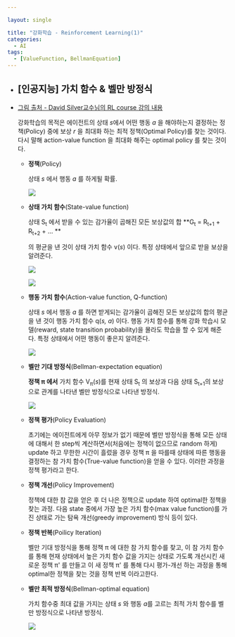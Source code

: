 ```yaml
---

layout: single

title: "강화학습 - Reinforcement Learning(1)"
categories:
  - AI
tags:
  - [ValueFunction, BellmanEquation]
---
```


- ## [인공지능] 가치 함수 & 벨만 방정식



- [그림 출처 - David Silver교수님의 RL course 강의 내용](http://www0.cs.ucl.ac.uk/staff/d.silver/web/Teaching.html)

  
  
  강화학습의 목적은 에이전트의 상태 *s*에서 어떤 행동 *a* 을 해야하는지 결정하는 정책(Policy) 중에 보상 *r* 을 최대화 하는 최적 정책(Optimal Policy)를 찾는 것이다. 다시 말해 action-value function 을 최대화 해주는 optimal policy 를 찾는 것이다.
  
  
  
  - **정책**(Policy)
  
    상태 *s* 에서 행동 *a* 를 하게될 확률.
  
    ![](https://user-images.githubusercontent.com/18680116/66268377-d42d4680-e877-11e9-8255-f9e8d2a3fd50.png)
  
  
  
  - **상태 가치 함수**(State-value function)
  
    상태 S<sub>t</sub> 에서 받을 수 있는 감가율이 곱해진 모든 보상값의 합 **G<sub>t</sub> = R<sub>t+1</sub> +  R<sub>t+2</sub> + ... **
  
    의 평균을 낸 것이 상태 가치 함수  v(*s*) 이다. 특정 상태에서 앞으로 받을 보상을 알려준다.
  
    ![](https://user-images.githubusercontent.com/18680116/66268383-dee7db80-e877-11e9-9eee-e44aa78fa89f.png)
  
    ![](https://user-images.githubusercontent.com/18680116/66268387-e4452600-e877-11e9-943d-ea3977fb6ef9.png)
  
    
  
  - **행동 가치 함수**(Action-value function,  Q-function)
  
    상태 *s* 에서 행동 *a* 를 하면 받게되는 감가율이 곱해진 모든 보상값의 합의 평균을 낸 것이 행동 가치 함수 q(*s, a*) 이다. 행동 가치 함수를 통해 강화 학습시 모델(reward, state transition probability)을 몰라도 학습을 할 수 있게 해준다. 특정 상태에서 어떤 행동이 좋은지 알려준다.
  
    ![](https://user-images.githubusercontent.com/18680116/66268389-e9a27080-e877-11e9-943b-4a9c66a327f9.png)
  
    
  
  - **벨만 기대 방정식**(Bellman-expectation equation)
  
    **정책 π 에서** 가치 함수 V<sub>π</sub>(*s*)를 현재 상태 S<sub>t</sub> 의 보상과 다음 상태  S<sub>t+1</sub>의 보상으로 관계를 나타낸 벨만 방정식으로 나타낸 방정식. 
  
    ![](https://user-images.githubusercontent.com/18680116/66268465-89f89500-e878-11e9-90f9-07527e8f7050.png)
  
  - **정책 평가**(Policy Evaluation)
  
    초기에는 에이전트에게 아무 정보가 없기 때문에 벨만 방정식을 통해 모든 상태에 대해서 한 step씩 계산하면서(처음에는 정책이 없으므로 random 하게) update 하고 무한한 시간이 흘렀을 경우 정책 π 을 따를때 상태에 따른 행동을 결정하는 참 가치 함수(True-value function)을 얻을 수 있다. 이러한 과정을 정책 평가라고 한다.
  
    
  
  - **정책 개선**(Policy Improvement)
  
    정책에 대한 참 값을 얻은 후 더 나은 정책으로 update 하여 optimal한 정책을 찾는 과정. 다음 state 중에서 가장 높은 가치 함수(max value function)를 가진 상태로 가는 탐욕 개선(greedy improvement) 방식 등이 있다.
  
    
  
  - **정책 반복**(Poilicy Iteration)
  
    벨만 기대 방정식을 통해 정책 π 에 대한 참 가치 함수를 찾고, 이 참 가치 함수를 통해 현재 상태에서 높은 가치 함수 값을 가지는 상태로 가도록 개선시킨 새로운 정책 π' 를 만들고 이 새 정책 π' 를 통해 다시 평가-개선 하는 과정을 통해 optimal한 정책을 찾는 것을 정책 반복 이라고한다.
  
  
  
  - **벨만 최적 방정식**(Bellman-optimal equation)
  
    가치 함수중 최대 값을 가지는 상태 *s* 와 행동 *a*를 고르는 최적 가치 함수를 벨만 방정식으로 나타낸 방정식.
  
    ![](https://user-images.githubusercontent.com/18680116/66268642-5d457d00-e87a-11e9-9451-cd22a0b76e20.png)
  


